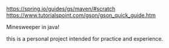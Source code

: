 https://spring.io/guides/gs/maven/#scratch
https://www.tutorialspoint.com/gson/gson_quick_guide.htm

Minesweeper in java!

this is a personal project intended for practice and experience.